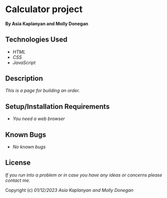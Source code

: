 # Calculator project

#### By Asia Kaplanyan and Molly Donegan

## Technologies Used

* _HTML_
* _CSS_
* _JavaScript_

## Description

_This is a page for building an order._

## Setup/Installation Requirements

* _You need a web browser_



## Known Bugs

* _No known bugs_


## License

_If you run into a problem or in case you have any ideas or concerns please contact me._

Copyright (c) _01/12/2023_ _Asia Kaplanyan and Molly Donegan_ 